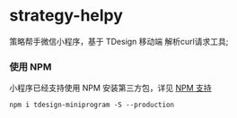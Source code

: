 # strategy-helpy



策略帮手微信小程序，基于 TDesign 移动端 解析curl请求工具;

### 使用 NPM

小程序已经支持使用 NPM 安装第三方包，详见 [NPM 支持](https://developers.weixin.qq.com/miniprogram/dev/devtools/npm.html?search-key=npm)

````
npm i tdesign-miniprogram -S --production
````

